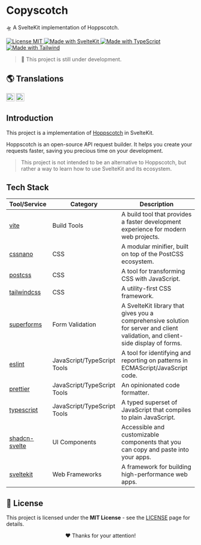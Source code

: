 # Copyscotch

🛸 A SvelteKit implementation of Hoppscotch.

<p align="left">
  <a href="./LICENSE" title="Show the MIT License">
    <img src="https://img.shields.io/badge/License-MIT-blue.svg?style=for-the-badge" alt="License MIT">
  </a>
  <a href="https://kit.svelte.dev" title="Open SvelteKit Website">
    <img src="https://img.shields.io/badge/SvelteKit-4A4A55?style=for-the-badge&logo=svelte&logoColor=FF3E00" alt="Made with SvelteKit" />
  </a>
  <a href="https://www.typescriptlang.org/docs" title="Open TypeScript Website">
    <img src="https://img.shields.io/badge/TypeScript-007ACC?style=for-the-badge&logo=typescript&logoColor=white" alt="Made with TypeScript" />
  </a>
  <a href="https://tailwindcss.com" title="Open Tailwind Website">
    <img src="https://img.shields.io/badge/Tailwind-38B2AC?style=for-the-badge&logo=tailwind-css&logoColor=white" alt="Made with Tailwind" />
  </a>
</p>

> 🚧 This project is still under development.

## 🌎 Translations

<kbd>[<img title="English" alt="English" src="https://flagicons.lipis.dev/flags/4x3/us.svg" width="22">](./static/docs/translations/README.en.md)</kbd>
<kbd>[<img title="Português Brasileiro" alt="Português Brasileiro" src="https://flagicons.lipis.dev/flags/4x3/br.svg" width="22">](./static/docs/translations/README.pt.md)</kbd>

## Introduction

This project is a implementation of [Hoppscotch](https://hoppscotch.com/) in SvelteKit.

Hoppscotch is an open-source API request builder. It helps you create your requests faster, saving you precious time on your development.

> This project is not intended to be an alternative to Hoppscotch, but rather a way to learn how to use SvelteKit and its ecosystem.

## Tech Stack

| Tool/Service                                    | Category                    | Description                                                                                                                     |
| ----------------------------------------------- | --------------------------- | ------------------------------------------------------------------------------------------------------------------------------- |
| [vite](https://vitejs.dev/)                     | Build Tools                 | A build tool that provides a faster development experience for modern web projects.                                             |
| [cssnano](https://cssnano.co/)                  | CSS                         | A modular minifier, built on top of the PostCSS ecosystem.                                                                      |
| [postcss](https://postcss.org)                  | CSS                         | A tool for transforming CSS with JavaScript.                                                                                    |
| [tailwindcss](https://tailwindcss.com/)         | CSS                         | A utility-first CSS framework.                                                                                                  |
| [superforms](https://superforms.rocks/)         | Form Validation             | A SvelteKit library that gives you a comprehensive solution for server and client validation, and client-side display of forms. |
| [eslint](https://eslint.org/)                   | JavaScript/TypeScript Tools | A tool for identifying and reporting on patterns in ECMAScript/JavaScript code.                                                 |
| [prettier](https://prettier.io/)                | JavaScript/TypeScript Tools | An opinionated code formatter.                                                                                                  |
| [typescript](https://www.typescriptlang.org/)   | JavaScript/TypeScript Tools | A typed superset of JavaScript that compiles to plain JavaScript.                                                               |
| [shadcn-svelte](https://www.shadcn-svelte.com/) | UI Components               | Accessible and customizable components that you can copy and paste into your apps.                                              |
| [sveltekit](https://kit.svelte.dev/)            | Web Frameworks              | A framework for building high-performance web apps.                                                                             |

## 📜 License

This project is licensed under the **MIT License** - see the [LICENSE](LICENSE) page for details.

<p align="center">
 ❤️ Thanks for your attention!
</p>
